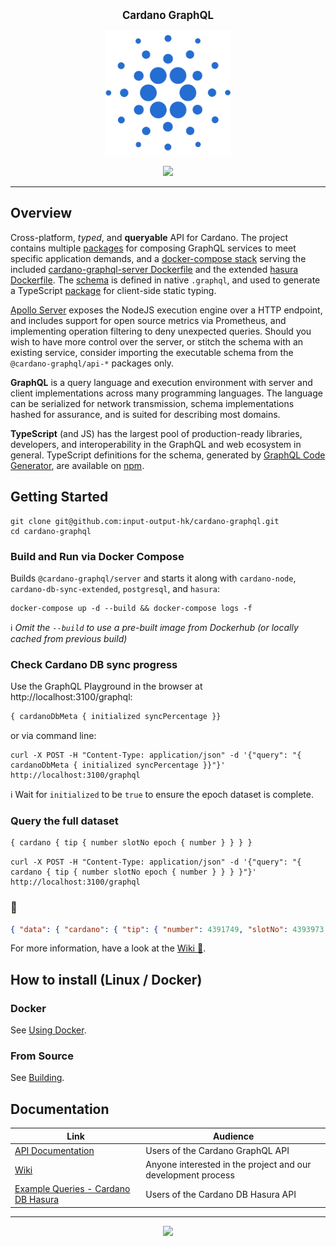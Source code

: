 <p align="center">
  <big><strong>Cardano GraphQL</strong></big>
</p>

<p align="center">
  <img width="200" src=".github/images/cardano-logo.png"/>
</p>

<p align="center">
  <a href="https://jenkins.daedalus-operations.com/blue/organizations/jenkins/cardano-graphql/"><img src="https://jenkins.daedalus-operations.com/buildStatus/icon?job=cardano-graphql%2Fmaster&style=flat-square" /></a>
</p>

<hr/>

## Overview

Cross-platform, _typed_, and **queryable** API for Cardano. The project contains multiple
 [packages](./packages) for composing GraphQL services to meet specific application demands, 
 and a [docker-compose stack](./docker-compose.yml) serving the included [cardano-graphql-server Dockerfile](./Dockerfile) 
 and the extended [hasura Dockerfile](./packages/api-cardano-db-hasura/hasura/Dockerfile).
 The [schema](src/packages/api-cardano-db-hasura/schema.graphql) is defined in native `.graphql`,
 and used to generate a TypeScript [package](packages/client-ts/README.md) for client-side static typing.
 
  [Apollo Server](https://www.apollographql.com/docs/apollo-server/) 
  exposes the NodeJS execution engine over a HTTP endpoint, and includes support for open source metrics 
  via Prometheus, and implementing operation filtering to deny unexpected queries. Should you wish to have
  more control over the server, or stitch the schema with an existing service, consider importing the 
  executable schema from the `@cardano-graphql/api-*` packages only.

**GraphQL** is a query language and execution environment with server and client implementations
 across many programming languages. The language can be serialized for network transmission, 
 schema implementations hashed for assurance, and is suited for describing most domains.
 
**TypeScript** (and JS) has the largest pool of production-ready libraries, developers, and 
interoperability in the GraphQL and web ecosystem in general. TypeScript definitions for the 
schema, generated by [GraphQL Code Generator](https://graphql-code-generator.com), are available 
on [npm](https://www.npmjs.com/package/cardano-graphql-ts).

## Getting Started
``` console
git clone git@github.com:input-output-hk/cardano-graphql.git
cd cardano-graphql
```
### Build and Run via Docker Compose
Builds `@cardano-graphql/server` and starts it along with `cardano-node`, `cardano-db-sync-extended`, `postgresql`, and `hasura`:

``` console
docker-compose up -d --build && docker-compose logs -f
```
:information_source: _Omit the `--build` to use a pre-built image from Dockerhub (or locally cached from previous build)_
### Check Cardano DB sync progress
Use the GraphQL Playground in the browser at http://localhost:3100/graphql:
``` graphql 
{ cardanoDbMeta { initialized syncPercentage }}
```
or via command line:
``` console
curl -X POST -H "Content-Type: application/json" -d '{"query": "{ cardanoDbMeta { initialized syncPercentage }}"}' http://localhost:3100/graphql
```
:information_source: Wait for `initialized` to be `true` to ensure the epoch dataset is complete.
### Query the full dataset
```graphql
{ cardano { tip { number slotNo epoch { number } } } }
```
``` console
curl -X POST -H "Content-Type: application/json" -d '{"query": "{ cardano { tip { number slotNo epoch { number } } } }"}' http://localhost:3100/graphql
```
### :tada:
``` json
{ "data": { "cardano": { "tip": { "number": 4391749, "slotNo": 4393973, "epoch": { "number": 203 } } } } }
```

For more information, have a look at the [Wiki :book:](https://github.com/input-output-hk/cardano-graphql/wiki).

## How to install (Linux / Docker)

### Docker

See [Using Docker](https://github.com/input-output-hk/cardano-graphql/wiki/Docker).

### From Source 

See [Building](https://github.com/input-output-hk/cardano-graphql/wiki/Building).

## Documentation

| Link                                                                                               | Audience                                                     |
| ---                                                                                                | ---                                                          |
| [API Documentation](https://input-output-hk.github.io/cardano-graphql)                             | Users of the Cardano GraphQL API                             |
| [Wiki](https://github.com/input-output-hk/cardano-graphql/wiki)                                    | Anyone interested in the project and our development process |
| [Example Queries - Cardano DB Hasura](./packages/api-cardano-db-hasura/src/example_queries)        | Users of the Cardano DB Hasura API                             |

<hr/>

<p align="center">
  <a href="https://github.com/input-output-hk/cardano-graphql/blob/master/LICENSE"><img src="https://img.shields.io/github/license/input-output-hk/cardano-graphql.svg?style=for-the-badge" /></a>
</p>
